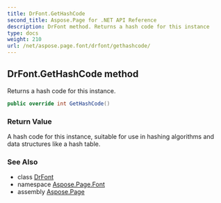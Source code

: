 ```yaml
---
title: DrFont.GetHashCode
second_title: Aspose.Page for .NET API Reference
description: DrFont method. Returns a hash code for this instance
type: docs
weight: 210
url: /net/aspose.page.font/drfont/gethashcode/
---
```

## DrFont.GetHashCode method

Returns a hash code for this instance.

```csharp
public override int GetHashCode()
```

### Return Value

A hash code for this instance, suitable for use in hashing algorithms and data structures like a hash table.

### See Also

* class [DrFont](../)
* namespace [Aspose.Page.Font](../../drfont/)
* assembly [Aspose.Page](../../../)



